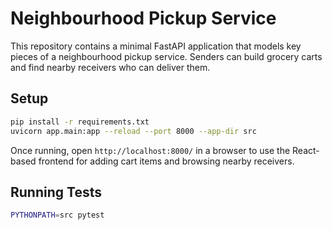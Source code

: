# Neighbourhood Pickup Service

This repository contains a minimal FastAPI application that models key pieces of a neighbourhood pickup service. Senders can build grocery carts and find nearby receivers who can deliver them.

## Setup

```bash
pip install -r requirements.txt
uvicorn app.main:app --reload --port 8000 --app-dir src
```

Once running, open `http://localhost:8000/` in a browser to use the React-based frontend for adding cart items and browsing nearby receivers.

## Running Tests

```bash
PYTHONPATH=src pytest
```
